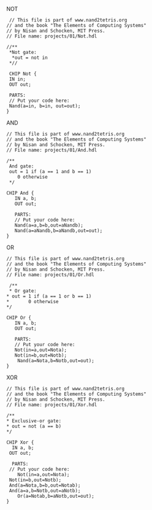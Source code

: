NOT

     // This file is part of www.nand2tetris.org
    // and the book "The Elements of Computing Systems"
    // by Nisan and Schocken, MIT Press.
    // File name: projects/01/Not.hdl

    //**
     *Not gate:
      *out = not in
     *//

     CHIP Not {
     IN in;
     OUT out;

     PARTS:
     // Put your code here:
     Nand(a=in, b=in, out=out);
    }

AND

    // This file is part of www.nand2tetris.org
    // and the book "The Elements of Computing Systems"
    // by Nisan and Schocken, MIT Press.
    // File name: projects/01/And.hdl

    /**
     And gate: 
     out = 1 if (a == 1 and b == 1)
        0 otherwise
     */

    CHIP And {
       IN a, b;
       OUT out;
 
       PARTS:
       // Put your code here:
       Nand(a=a,b=b,out=aNandb);
       Nand(a=aNandb,b=aNandb,out=out);
    }
OR

    // This file is part of www.nand2tetris.org
    // and the book "The Elements of Computing Systems"
    // by Nisan and Schocken, MIT Press.
    // File name: projects/01/Or.hdl

     /**
     * Or gate:
    * out = 1 if (a == 1 or b == 1)
    *       0 otherwise
    */

    CHIP Or {
       IN a, b;
       OUT out;

       PARTS:
       // Put your code here:
       Not(in=a,out=Nota);
       Not(in=b,out=Notb);
        Nand(a=Nota,b=Notb,out=out);
    }
XOR

    // This file is part of www.nand2tetris.org
    // and the book "The Elements of Computing Systems"
    // by Nisan and Schocken, MIT Press.
    // File name: projects/01/Xor.hdl

    /**
    * Exclusive-or gate:
    * out = not (a == b)
    */

    CHIP Xor {
      IN a, b;
     OUT out;

      PARTS:
     // Put your code here:
        Not(in=a,out=Nota);
     Not(in=b,out=Notb);
     And(a=Nota,b=b,out=Notab);
     And(a=a,b=Notb,out=aNotb);
        Or(a=Notab,b=aNotb,out=out);
    }